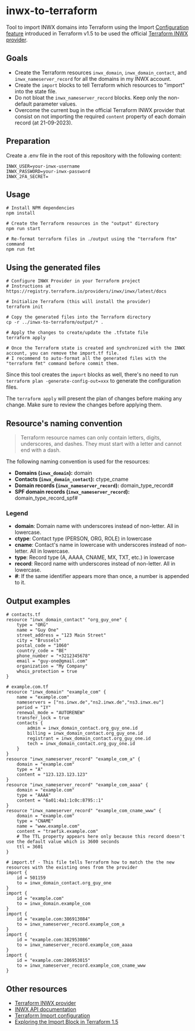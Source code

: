 # inwx-to-terraform

Tool to import INWX domains into Terraform using the Import [Configuration feature](https://developer.hashicorp.com/terraform/tutorials/state/state-import) introduced in Terraform v1.5 to be used the official [Terraform INWX provider](https://registry.terraform.io/providers/inwx/inwx/latest/docs).

## Goals

- Create the Terraform resources `inwx_domain`, `inwx_domain_contact`, and `inwx_nameserver_record` for all the domains in my INWX account.
- Create the `import` blocks to tell Terraform which resources to "import" into the state file.
- Do not bloat the `inwx_nameserver_record` blocks. Keep only the non-default parameter values.
- Overcome the current bug in the official Terraform INWX provider that consist on not importing the required `content` property of each domain record (at 21-09-2023).

## Preparation

Create a .env file in the root of this repository with the following content:

```dotenv
INWX_USER=your-inwx-username
INWX_PASSWORD=your-inwx-password
INWX_2FA_SECRET=
```

## Usage

```shell
# Install NPM dependencies
npm install

# Create the Terraform resources in the "output" directory
npm run start

# Re-format terraform files in ./output using the "terraform ftm" command
npm run fmt
```

## Using the generated files

```shell
# Configure INWX Provider in your Terraform project
# Instructions at https://registry.terraform.io/providers/inwx/inwx/latest/docs

# Initialize Terraform (this will install the provider)
terraform init

# Copy the generated files into the Terraform directory
cp -r ../inwx-to-terraform/output/* .

# Apply the changes to create/update the .tfstate file
terraform apply

# Once the Terraform state is created and synchronized with the INWX account, you can remove the import.tf file.
# I recommend to auto-format all the generated files with the "terraform fmt" command before commit them. 
```

Since this tool creates the `import` blocks as well, there's no need to run `terraform plan -generate-config-out=xxx` to generate the configuration files. 

The `terraform apply` will present the plan of changes before making any change. Make sure to review the changes before applying them.

## Resource's naming convention

> Terraform resource names can only contain letters, digits, underscores, and dashes. They must start with a letter and cannot end with a dash.

The following naming convention is used for the resources:

- **Domains (`inwx_domain`):** domain
- **Contacts (`inwx_domain_contact`):** ctype_cname
- **Domain records (`inwx_nameserver_record`):** domain_type_record#
- **SPF domain records (`inwx_nameserver_record`):** domain_type_record_spf#

### Legend

- **domain**: Domain name with underscores instead of non-letter. All in lowercase.
- **ctype**: Contact type (PERSON, ORG, ROLE) in lowercase
- **cname**: Contact's name in lowercase with underscores instead of non-letter. All in lowercase.
- **type**: Record type (A, AAAA, CNAME, MX, TXT, etc.) in lowercase
- **record**: Record name with underscores instead of non-letter. All in lowercase.
- **#**: If the same identifier appears more than once, a number is appended to it.

## Output examples

```hcl
# contacts.tf
resource "inwx_domain_contact" "org_guy_one" {
    type = "ORG"
    name = "Guy One"
    street_address = "123 Main Street"
    city = "Brussels"
    postal_code = "1060"
    country_code = "BE"
    phone_number = "+3212345678"
    email = "guy-one@gmail.com"
    organization = "My Company"
    whois_protection = true
}

# example.com.tf
resource "inwx_domain" "example_com" {
    name = "example.com"
    nameservers = ["ns.inwx.de","ns2.inwx.de","ns3.inwx.eu"]
    period = "1Y"
    renewal_mode = "AUTORENEW"
    transfer_lock = true
    contacts {
        admin = inwx_domain_contact.org_guy_one.id
        billing = inwx_domain_contact.org_guy_one.id
        registrant = inwx_domain_contact.org_guy_one.id
        tech = inwx_domain_contact.org_guy_one.id
    }
}
resource "inwx_nameserver_record" "example_com_a" {
    domain = "example.com"
    type = "A"
    content = "123.123.123.123"
}
resource "inwx_nameserver_record" "example_com_aaaa" {
    domain = "example.com"
    type = "AAAA"
    content = "6a01:4a1:1c0c:8795::1"
}
resource "inwx_nameserver_record" "example_com_cname_www" {
    domain = "example.com"
    type = "CNAME"
    name = "www.example.com"
    content = "traefik.example.com"
    # The TTL property appears here only because this record doesn't use the default value which is 3600 seconds
    ttl = 3601
}

# import.tf - This file tells Terraform how to match the the new resources with the existing ones from the provider
import {
    id = 501159
    to = inwx_domain_contact.org_guy_one
}
import {
    id = "example.com"
    to = inwx_domain.example_com
}
import {
    id = "example.com:386913084"
    to = inwx_nameserver_record.example_com_a
}
import {
    id = "example.com:382953086"
    to = inwx_nameserver_record.example_com_aaaa
}
import {
    id = "example.com:286953015"
    to = inwx_nameserver_record.example_com_cname_www
}
```

## Other resources

- [Terraform INWX provider](https://registry.terraform.io/providers/inwx/inwx/latest/docs)
- [INWX API documentation](https://www.inwx.com/en/help/apidoc)
- [Terraform Import configuration](https://developer.hashicorp.com/terraform/tutorials/state/state-import)
- [Exploring the Import Block in Terraform 1.5](https://www.youtube.com/watch?v=znfh_00EDZ0)
